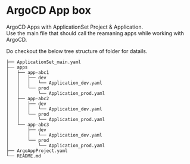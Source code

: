 # ArgoCD App box
ArgoCD Apps with ApplicationSet Project &amp; Application.  
Use the main file that should call the reamaning apps while working with ArgoCD.

Do checkout the below tree structure of folder for datails.

```
├── ApplicationSet_main.yaml
├── apps
│   ├── app-abc1
│   │   ├── dev
│   │   │   └── Application_dev.yaml
│   │   └── prod
│   │       └── Application_prod.yaml
│   ├── app-abc2
│   │   ├── dev
│   │   │   └── Application_dev.yaml
│   │   └── prod
│   │       └── Application_prod.yaml
│   └── app-abc3
│       ├── dev
│       │   └── Application_dev.yaml
│       └── prod
│           └── Application_prod.yaml
├── ArgoAppProject.yaml
└── README.md
```
